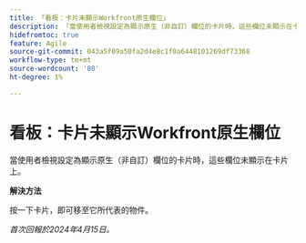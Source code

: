```yaml
---
title: 「看板：卡片未顯示Workfront原生欄位」
description: 「當使用者檢視設定為顯示原生（非自訂）欄位的卡片時，這些欄位未顯示在卡片上。」
hidefromtoc: true
feature: Agile
source-git-commit: 043a5f09a50fa2d4e8c1f0a6448101269df73368
workflow-type: tm+mt
source-wordcount: '80'
ht-degree: 1%

---
```



# 看板：卡片未顯示Workfront原生欄位

當使用者檢視設定為顯示原生（非自訂）欄位的卡片時，這些欄位未顯示在卡片上。

**解決方法**

按一下卡片，即可移至它所代表的物件。

_首次回報於2024年4月15日。_
